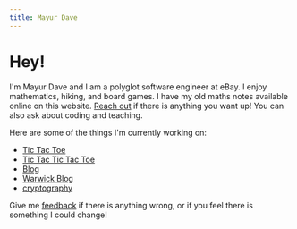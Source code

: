 ```yaml
---
title: Mayur Dave
---
```


# Hey!

I'm Mayur Dave and I am a polyglot software engineer at eBay. I enjoy mathematics, hiking, and board games. I have my old maths notes available online on this website. [Reach out](contact "Contact me") if there is anything
you want up! You can also ask about coding and teaching.

Here are some of the things I'm currently working on:

- [Tic Tac Toe](tic-tac-toe.html)
- [Tic Tac Tic Tac Toe](tic-tac-tic-tac-toe.html "Ultimate Tic Tac Toe")
- [Blog](blog.html "Personal Blog")
- [Warwick Blog](https://blogs.warwick.ac.uk/mdave/ "Old blog from uni, I plan to deprecate this soon")
- [cryptography](https://mdave16.github.io/cryptography "Visualisation of basic ciphers")

Give me [feedback](contact "Contact me") if there is anything wrong, or if you
feel there is something I could change!
